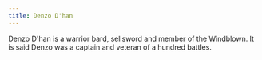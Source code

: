 ```yaml
---
title: Denzo D'han
---
```


Denzo D'han is a warrior bard, sellsword and member of the Windblown. It is said Denzo was a captain and veteran of a hundred battles. 


